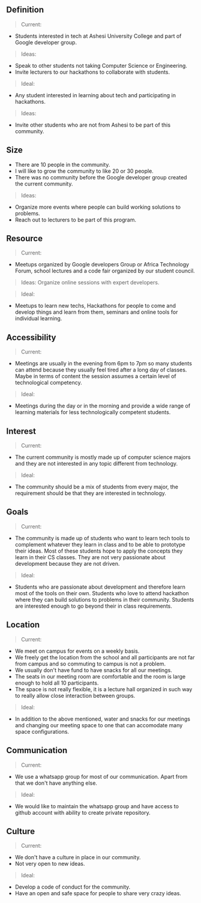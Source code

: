 ## Definition

>Current:

* Students interested in tech at Ashesi University College and part of Google developer group.

> Ideas: 
* Speak to other students not taking Computer Science or Engineering.
* Invite lecturers to our hackathons to collaborate with students.


>Ideal: 

* Any student interested in learning about tech and participating in hackathons.

> Ideas:
* Invite other students who are not from Ashesi to be part of this community.

## Size
* There are 10 people in the community.
* I will like to grow the community to like 20 or 30 people.
* There was no community before the Google developer group created the current community.

> Ideas:
* Organize more events where people can build working solutions to problems.
* Reach out to lecturers to be part of this program.

## Resource
> Current:

* Meetups organized by Google developers Group or Africa Technology Forum, school lectures and a code fair organized by our student council.

> Ideas:
Organize online sessions with expert developers.

> Ideal: 
* Meetups to learn new techs, Hackathons for people to come and develop things and learn from them, seminars and online tools for individual learning.

## Accessibility
> Current: 
* Meetings are usually in the evening from 6pm to 7pm so many students can attend because they usually feel tired after a long day of classes. Maybe in terms of content the session assumes a certain level of technological competency.

> Ideal:
* Meetings during the day or in the morning and provide a wide range of learning materials for less technologically competent students.

## Interest
> Current:
* The current community is mostly made up of computer science majors and they are not interested in any topic different from technology.

> Ideal:
* The community should be a mix of students from every major, the requirement should be that they are interested in technology.


## Goals
> Current:
* The community is made up of students who want to learn tech tools to complement whatever they learn in class and to be able to prototype their ideas. Most of these students hope to apply the concepts they learn in their CS classes. They are not very passionate about development because they are not driven.

> Ideal:
* Students who are passionate about development and therefore learn most of the tools on their own. Students who love to attend hackathon where they can build solutions to problems in their community. Students are interested enough to go beyond their in class requirements.

## Location
> Current:
* We meet on campus for events on a weekly basis.
* We freely get the location from the school and all participants are not far from campus and so commuting to campus is not a problem.
* We usually don't have fund to have snacks for all our meetings.
* The seats in our meeting room are comfortable and the room is large enough to hold all 10 participants.
* The space is not really flexible, it is a lecture hall organized in such way to really allow close interaction between groups.

> Ideal:
* In addition to the above mentioned, water and snacks for our meetings and changing our meeting space to one that can accomodate many space configurations.

## Communication
> Current:
* We use a whatsapp group for most of our communication. Apart from that we don't have anything else.

> Ideal:
* We would like to maintain the whatsapp group and have access to github account with ability to create private repository.

## Culture
> Current:
* We don't have a culture in place in our community.
* Not very open to new ideas.

> Ideal:
* Develop a code of conduct for the community.
* Have an open and safe space for people to share very crazy ideas.



